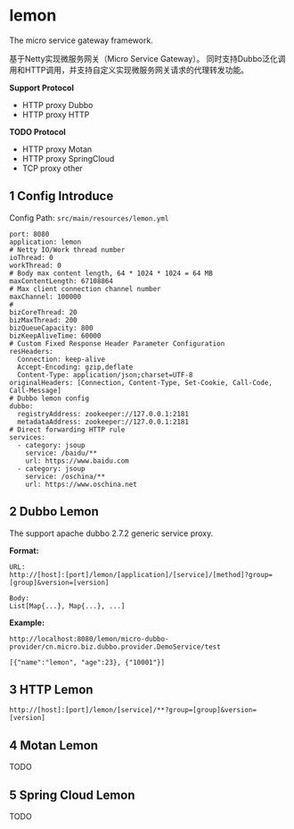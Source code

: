 # lemon
The micro service gateway framework.

基于Netty实现微服务网关（Micro Service Gateway）。
同时支持Dubbo泛化调用和HTTP调用，并支持自定义实现微服务网关请求的代理转发功能。

**Support Protocol**
- HTTP proxy Dubbo
- HTTP proxy HTTP

**TODO Protocol**
- HTTP proxy Motan
- HTTP proxy SpringCloud
- TCP proxy other

## 1 Config Introduce
Config Path: `src/main/resources/lemon.yml`

```
port: 8080
application: lemon
# Netty IO/Work thread number
ioThread: 0
workThread: 0
# Body max content length, 64 * 1024 * 1024 = 64 MB
maxContentLength: 67108864
# Max client connection channel number
maxChannel: 100000
# 
bizCoreThread: 20
bizMaxThread: 200
bizQueueCapacity: 800
bizKeepAliveTime: 60000
# Custom Fixed Response Header Parameter Configuration
resHeaders:
  Connection: keep-alive
  Accept-Encoding: gzip,deflate
  Content-Type: application/json;charset=UTF-8
originalHeaders: [Connection, Content-Type, Set-Cookie, Call-Code, Call-Message]
# Dubbo lemon config
dubbo:
  registryAddress: zookeeper://127.0.0.1:2181
  metadataAddress: zookeeper://127.0.0.1:2181
# Direct forwarding HTTP rule
services:
  - category: jsoup
    service: /baidu/**
    url: https://www.baidu.com
  - category: jsoup
    service: /oschina/**
    url: https://www.oschina.net
```

## 2 Dubbo Lemon
The support apache dubbo 2.7.2 generic service proxy.

**Format:**
```
URL:
http://[host]:[port]/lemon/[application]/[service]/[method]?group=[group]&version=[version]

Body:
List[Map{...}, Map{...}, ...]
```

**Example:**
```
http://localhost:8080/lemon/micro-dubbo-provider/cn.micro.biz.dubbo.provider.DemoService/test

[{"name":"lemon", "age":23}, {"10001"}]
```

## 3 HTTP Lemon
```
http://[host]:[port]/lemon/[service]/**?group=[group]&version=[version]
```

## 4 Motan Lemon
TODO

## 5 Spring Cloud Lemon
TODO
